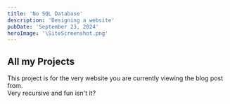 ```yaml
---
title: 'No SQL Database'
description: 'Designing a website'
pubDate: 'September 23, 2024'
heroImage: '\SiteScreenshot.png'
---
```


## All my Projects

This project is for the very website you are currently viewing the blog post from.\
Very recursive and fun isn't it? 

